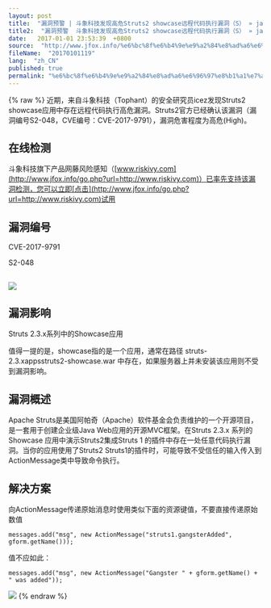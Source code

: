 ```yaml
---
layout: post
title:  "漏洞预警 | 斗象科技发现高危Struts2 showcase远程代码执行漏洞（S） » java面试题"
title2:  "漏洞预警  斗象科技发现高危Struts2 showcase远程代码执行漏洞（S） » java面试题"
date:   2017-01-01 23:53:39  +0800
source:  "http://www.jfox.info/%e6%bc%8f%e6%b4%9e%e9%a2%84%e8%ad%a6%e6%96%97%e8%b1%a1%e7%a7%91%e6%8a%80%e5%8f%91%e7%8e%b0%e9%ab%98%e5%8d%b1struts2showcase%e8%bf%9c%e7%a8%8b%e4%bb%a3%e7%a0%81%e6%89%a7%e8%a1%8c%e6%bc%8f%e6%b4%9es.html"
fileName:  "20170101119"
lang:  "zh_CN"
published: true
permalink: "%e6%bc%8f%e6%b4%9e%e9%a2%84%e8%ad%a6%e6%96%97%e8%b1%a1%e7%a7%91%e6%8a%80%e5%8f%91%e7%8e%b0%e9%ab%98%e5%8d%b1struts2showcase%e8%bf%9c%e7%a8%8b%e4%bb%a3%e7%a0%81%e6%89%a7%e8%a1%8c%e6%bc%8f%e6%b4%9es.html"
---
```

{% raw %}
近期，来自斗象科技（Tophant）的安全研究员icez发现Struts2 showcase应用中存在远程代码执行高危漏洞。Struts2官方已经确认该漏洞（漏洞编号S2-048，CVE编号：CVE-2017-9791），漏洞危害程度为高危(High)。

## 在线检测

斗象科技旗下产品网藤风险感知（[www.riskivy.com](http://www.jfox.info/go.php?url=http://www.riskivy.com)）已率先支持该漏洞检测，您可以立即[点击](http://www.jfox.info/go.php?url=http://www.riskivy.com)试用

## 漏洞编号

CVE-2017-9791

S2-048

## ![](/wp-content/uploads/2017/07/1499444420.gif)

## 漏洞影响

Struts 2.3.x系列中的Showcase应用

值得一提的是，showcase指的是一个应用，通常在路径 struts-2.3.xappsstruts2-showcase.war 中存在，如果服务器上并未安装该应用则不受到漏洞影响。

## 漏洞概述

Apache Struts是美国阿帕奇（Apache）软件基金会负责维护的一个开源项目，是一套用于创建企业级Java Web应用的开源MVC框架。在Struts 2.3.x 系列的 Showcase 应用中演示Struts2集成Struts 1 的插件中存在一处任意代码执行漏洞。当你的应用使用了Struts2 Struts1的插件时，可能导致不受信任的输入传入到ActionMessage类中导致命令执行。

## 解决方案

向ActionMessage传递原始消息时使用类似下面的资源键值，不要直接传递原始数值 

    messages.add("msg", new ActionMessage("struts1.gangsterAdded", gform.getName()));

值不应如此： 

    messages.add("msg", new ActionMessage("Gangster " + gform.getName() + " was added"));

![](/wp-content/uploads/2017/07/1499444420.gif)
{% endraw %}
